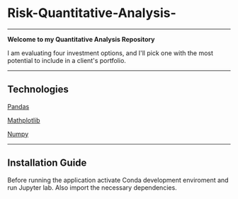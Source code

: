 # Risk-Quantitative-Analysis-
---
**Welcome to my Quantitative Analysis Repository**

I am evaluating four investment options, and I'll pick one with the most potential to include in a client's portfolio.

---

## Technologies 

[Pandas](https://www.w3schools.com/python/pandas/pandas_intro.asp)

[Mathplotlib](https://www.w3schools.com/python/matplotlib_intro.asp)

[Numpy](https://www.w3schools.com/python/numpy/numpy_intro.asp)


---

## Installation Guide
Before running the application activate Conda development enviroment and run Jupyter lab. Also import the necessary dependencies.